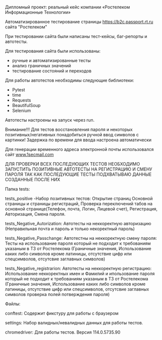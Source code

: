 Дипломный проект: реальный кейс компании «Ростелеком Информационные Технологии»

Автоматизированное тестирование страницы https://b2c.passport.rt.ru сайта "Ростелеком"

При тестировании сайта были написаны тест-кейсы, баг-репорты и автотесты.

Для тестирования сайта были использованы:

- ручные и автоматизированные тесты
- анализ граничных значений
- тестирование состояний и переходов

Для работы автотестов необходимы следующие библиотеки:

- Pytest
- time
- Requests
- BeautifulSoup
- Selenium

Автотесты настроены на запуск через run.

Внимание!!! Для тестов восстановления пароля и некоторых позитивных/негативных понадобиться ручной ввод символов с картинки! Задержка по времени для ввода настроена автоматически

Для генерации временного адреса электронной почты использовался сайт www.1secmail.com


ДЛЯ ПРОВЕРКИ ВСЕХ ПОСЛЕДУЮЩИХ ТЕСТОВ НЕОБХОДИМО ЗАПУСТИТЬ ПОЗИТИВНЫЕ АВТОТЕСТЫ НА РЕГИСТРАЦИЮ И СМЕНУ ПАРОЛЯ ТАК КАК ПОСЛЕДУЮЩИЕ ТЕСТЫ ПОДХВАТЫВАЮ ДАННЫЕ СОЗДАННЫЕ ПОСЛЕ НИХ

Папка tests:

tests_positive -Набор позитивных тестов: Открытие страниц Основной страницы и страницы регистраций, Проверка переключений табов на основной странице(Телефон, почта, Логин, Лицевой счет), Регистрация, Авторизация, Смена пароля.

tests_Negative_Autorization: Автотесты на неккоректную авторизацию (Неправильная почта и пароль и только некоректный пароль)

tests_Negative_Passchange: Автотестны на неккоректную смену пароля: Тесты на использование пароля который не подходит к требованиям указаным в ТЗ от Ростелекома (Граничные значения, Использование каких либо символов кроме латиницы, отсутствие цифр или спецсимволов, отсутсвие заглавных символов)

tests_Negative_registrarion: Автотесты на неккоректную регистрацию: Использование неккоректных имен и Фамилий и ипользование пароля который не подходит к требованиям указаным в ТЗ от Ростелекома (Граничные значения, Использование каких либо символов кроме латиницы, отсутствие цифр или спецсимволов, отсутсвие заглавных символов проверка полей потверждения пароля)

Файлы:

conftest: Содержит фикстуру для работы с браузером

settings: Набор валидных/невалидных данных для работы тестов.

chromedriver: Для работы тестов. Версия 114.0.5735.90
 
